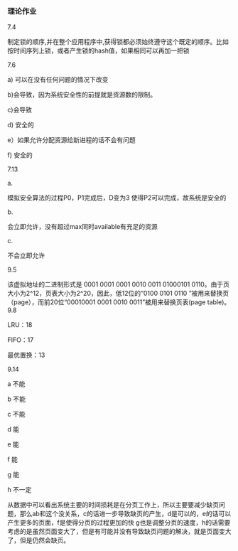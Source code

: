 ### 理论作业

7.4

制定锁的顺序,并在整个应用程序中,获得锁都必须始终遵守这个既定的顺序。比如按时间序列上锁，或者产生锁的hash值，如果相同可以再加一把锁

7.6

a) 可以在没有任何问题的情况下改变

b)会导致，因为系统安全性的前提就是资源数的限制。

c)会导致

d) 安全的

e）如果允许分配资源给新进程的话不会有问题

f) 安全的

7.13

a.

模拟安全算法的过程P0，P1完成后，D变为3 使得P2可以完成，故系统是安全的

b.

会立即允许，没有超过max同时available有充足的资源

c.

不会立即允许

9.5

该虚拟地址的二进制形式是 0001 0001 0001 0010 0011 01000101 0110。由于页大小为2^12，页表大小为2^20，因此，低12位的“0100 0101 0110 ”被用来替换页（page），而前20位“00010001 0001 0010 0011”被用来替换页表(page table)。
9.8

LRU：18

FIFO：17

最优置换：13

9.14

a 不能

b 不能

c 不能

d 能

e 能

f 能

g 能

h 不一定

从数据中可以看出系统主要的时间损耗是在分页工作上，所以主要要减少缺页问题，那么ab和这个没关系，c的话进一步导致缺页的产生，d是可以的，e的话可以产生更多的页面，f是使得分页的过程更加的快 g也是调整分页的速度，h的话需要考虑的是虽然页面变大了，但是有可能并没有导致缺页问题的解决，就是页面变大了，但是仍然会缺页。
